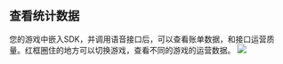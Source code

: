 ## 查看统计数据
您的游戏中嵌入SDK，并调用语音接口后，可以查看账单数据，和接口运营质量。红框圈住的地方可以切换游戏，查看不同的游戏的运营数据。
![](http://imgcache.tcecqpoc.fsphere.cn/image/mc.qcloudimg.com/static/img/f6f451a2eb57236f77898384999457a0/image.png)
